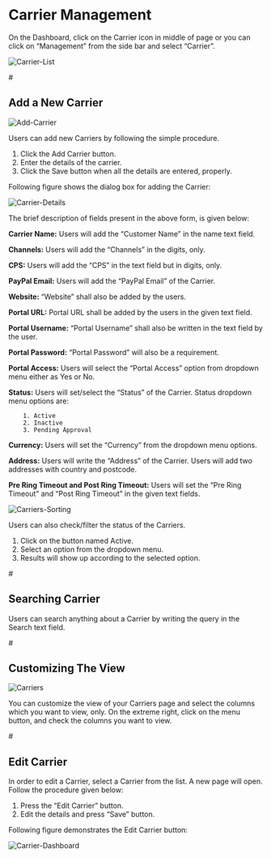 <h1>Carrier Management</h1>

On the Dashboard, click on the Carrier icon in middle of page or you can click on “Management” from the side bar and select “Carrier”.

<img src="https://raw.githubusercontent.com/digipigeon/connexcs-user-docs/master/img/carrier-list.png" alt="Carrier-List"/>

#<h2>Add a New Carrier</h2>

<img src="https://raw.githubusercontent.com/digipigeon/connexcs-user-docs/master/img/add-carriers.png" alt="Add-Carrier"/>

Users can add new Carriers by following the simple procedure.

1.	Click the Add Carrier button.
2.	Enter the details of the carrier.
3.	Click the Save button when all the details are entered, properly.

Following figure shows the dialog box for adding the Carrier:

<img src="https://raw.githubusercontent.com/digipigeon/connexcs-user-docs/master/img/carrier-details.png" alt="Carrier-Details"/>

The brief description of fields present in the above form, is given below:

<b>Carrier Name:</b>	Users will add the “Customer Name” in the name text field.

<b>Channels:</b>	Users will add the “Channels” in the digits, only.

<b>CPS:</b>	Users will add the “CPS” in the text field but in digits, only.

<b>PayPal Email:</b>	Users will add the “PayPal Email” of the Carrier.

<b>Website:</b>	“Website” shall also be added by the users.

<b>Portal URL:</b>	Portal URL shall be added by the users in the given text field.

<b>Portal Username:</b> 	“Portal Username” shall also be written in the text field by the user.

<b>Portal Password:</b>  “Portal Password” will also be a requirement. 

<b>Portal Access:</b> 	Users will select the “Portal Access” option from dropdown menu either as Yes or No.

<b>Status:</b>  Users will set/select the “Status” of the Carrier. Status dropdown menu options are:

        1. Active
        2. Inactive
        3. Pending Approval


<b>Currency:</b>	Users will set the “Currency” from the dropdown menu options.

<b>Address:</b>	Users will write the “Address” of the Carrier. Users will add two addresses with country and postcode.

<b>Pre Ring Timeout and Post Ring Timeout:</b> 	Users will set the “Pre Ring Timeout” and “Post Ring Timeout” in the given text fields.

<img src="https://raw.githubusercontent.com/digipigeon/connexcs-user-docs/master/img/carriers-sorting.png" alt="Carriers-Sorting"/>

Users can also check/filter the status of the Carriers. 

1.	Click on the button named Active.
2.	Select an option from the dropdown menu.
3.	Results will show up according to the selected option.

#<h2>Searching Carrier</h2>

Users can search anything about a Carrier by writing the query in the Search text field.

#<h2>Customizing The View</h2>

<img src="https://raw.githubusercontent.com/digipigeon/connexcs-user-docs/master/img/carriers.png" alt="Carriers"/>

You can customize the view of your Carriers page and select the columns which you want to view, only.
On the extreme right, click on the menu button, and check the columns you want to view.

#<h2>Edit Carrier</h2>

In order to edit a Carrier, select a Carrier from the list. A new page will open. Follow the procedure given below:

1.	Press the “Edit Carrier” button.
2.	Edit the details and press “Save” button.

Following figure demonstrates the Edit Carrier button:

<img src="https://raw.githubusercontent.com/digipigeon/connexcs-user-docs/master/img/carrier-dashboard.png" alt="Carrier-Dashboard"/>
